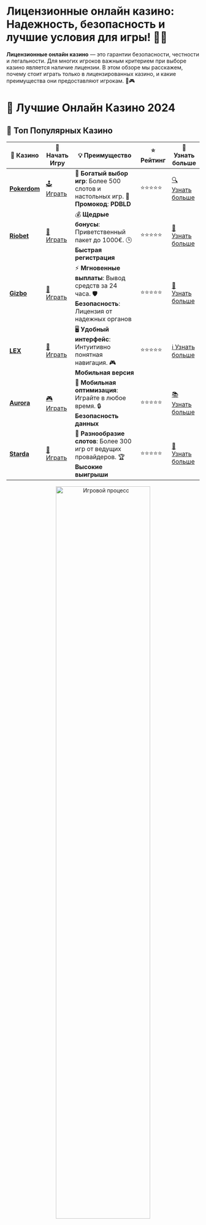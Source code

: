 # **Лицензионные онлайн казино**: Надежность, безопасность и лучшие условия для игры! 🎰💎

**Лицензионные онлайн казино** — это гарантии безопасности, честности и легальности. Для многих игроков важным критерием при выборе казино является наличие лицензии. В этом обзоре мы расскажем, почему стоит играть только в лицензированных казино, и какие преимущества они предоставляют игрокам. 🔐🎮

# 🎰 Лучшие Онлайн Казино 2024

## 🌟 Топ Популярных Казино

| 🎲 **Казино** | 🔗 **Начать Игру** | 💡 **Преимущество** | ⭐ **Рейтинг** | 🔗 **Узнать больше** |
|--------------|---------------------|---------------------|----------------|----------------------|
| [**Pokerdom**](https://brandplay.link/4k77v2yx) | [🕹️ Играть](https://brandplay.link/4k77v2yx) | 🎉 **Богатый выбор игр**: Более 500 слотов и настольных игр. 🎁 **Промокод**: **PDBLD** | ⭐⭐⭐⭐⭐ | [🔍 Узнать больше](https://brandplay.link/4k77v2yx) |
| [**Riobet**](https://brandplay.link/7xBLTPyj) | [🎰 Играть](https://brandplay.link/7xBLTPyj) | 💰 **Щедрые бонусы**: Приветственный пакет до 1000€. 🕒 **Быстрая регистрация** | ⭐⭐⭐⭐⭐ | [📖 Узнать больше](https://brandplay.link/7xBLTPyj) |
| [**Gizbo**](https://brandplay.link/bprXw4YV) | [🎲 Играть](https://brandplay.link/bprXw4YV) | ⚡ **Мгновенные выплаты**: Вывод средств за 24 часа. 🛡️ **Безопасность**: Лицензия от надежных органов | ⭐⭐⭐⭐⭐ | [📝 Узнать больше](https://brandplay.link/bprXw4YV) |
| [**LEX**](https://brandplay.link/zW4hdDFV) | [🤑 Играть](https://brandplay.link/zW4hdDFV) | 🖥️ **Удобный интерфейс**: Интуитивно понятная навигация. 🎮 **Мобильная версия** | ⭐⭐⭐⭐⭐ | [ℹ️ Узнать больше](https://brandplay.link/zW4hdDFV) |
| [**Aurora**](https://10trafic-stat2.com/click/668546556bcc6313411604bd/6766/13032/subaccount) | [🎮 Играть](https://10trafic-stat2.com/click/668546556bcc6313411604bd/6766/13032/subaccount) | 📱 **Мобильная оптимизация**: Играйте в любое время. 🔒 **Безопасность данных** | ⭐⭐⭐⭐⭐ | [📚 Узнать больше](https://10trafic-stat2.com/click/668546556bcc6313411604bd/6766/13032/subaccount) |
| [**Starda**](https://brandplay.link/fB7xwRFL) | [🎯 Играть](https://brandplay.link/fB7xwRFL) | 🎰 **Разнообразие слотов**: Более 300 игр от ведущих провайдеров. 🏆 **Высокие выигрыши** | ⭐⭐⭐⭐⭐ | [🔎 Узнать больше](https://brandplay.link/fB7xwRFL) |

<div align="center">
    <img src="https://i.pinimg.com/originals/87/9e/b9/879eb9354dd0699582408b68f2e253b2.gif" alt="Игровой процесс" width="70%">
</div>

## 💎 Лучшие Бонусы и Акции

| 🎲 **Казино** | 🔗 **Начать Игру** | 💡 **Преимущество** | ⭐ **Рейтинг** | 🔗 **Узнать больше** |
|--------------|---------------------|---------------------|----------------|----------------------|
| [**Kometa**](https://brandplay.link/8ZymQJV8) | [🎰 Играть](https://brandplay.link/8ZymQJV8) | 🎁 **Эксклюзивные бонусы**: Регулярные акции и промо. 🔄 **Программы лояльности** | ⭐⭐⭐⭐☆ | [🔍 Узнать больше](https://brandplay.link/8ZymQJV8) |
| [**R7**](https://brandplay.link/bMd3Yjsw) | [🕹️ Играть](https://brandplay.link/bMd3Yjsw) | 🕒 **Круглосуточная поддержка**: Всегда на связи. 💸 **Высокие лимиты** | ⭐⭐⭐⭐☆ | [📖 Узнать больше](https://brandplay.link/bMd3Yjsw) |
| [**7K**](https://brandplay.link/BvQyFShp) | [🎲 Играть](https://brandplay.link/BvQyFShp) | 🌟 **Эксклюзивные бонусы**: Только для VIP игроков. 🎉 **Сезонные акции** | ⭐⭐⭐⭐☆ | [📝 Узнать больше](https://brandplay.link/BvQyFShp) |
| [**Kent**](https://brandplay.link/Fv2WP3js) | [🤑 Играть](https://brandplay.link/Fv2WP3js) | 📈 **Высокий RTP**: Более 98%. 💼 **Профессиональная поддержка** | ⭐⭐⭐⭐☆ | [ℹ️ Узнать больше](https://brandplay.link/Fv2WP3js) |
| [**1Xslots**](https://brandplay.link/hSB1khtr) | [🎮 Играть](https://brandplay.link/hSB1khtr) | 🎉 **Множество акций**: Еженедельные бонусы и турниры. 🛡️ **Безопасность** | ⭐⭐⭐⭐☆ | [📚 Узнать больше](https://brandplay.link/hSB1khtr) |
| [**Gama**](https://brandplay.link/j6NMKsDz) | [🎯 Играть](https://brandplay.link/j6NMKsDz) | 🔍 **Интуитивный интерфейс**: Легкость использования. 🏅 **Престижные турниры** | ⭐⭐⭐⭐☆ | [🔎 Узнать больше](https://brandplay.link/j6NMKsDz) |

<div align="center">
    <img src="https://i.pinimg.com/originals/87/9e/b9/879eb9354dd0699582408b68f2e253b2.gif" alt="Игровой процесс" width="70%">
</div>

## 🚀 Быстрые Выигрыши и Поддержка

| 🎲 **Казино** | 🔗 **Начать Игру** | 💡 **Преимущество** | ⭐ **Рейтинг** | 🔗 **Узнать больше** |
|--------------|---------------------|---------------------|----------------|----------------------|
| [**Onion**](https://brandplay.link/zBGRVpQ9) | [🎰 Играть](https://brandplay.link/zBGRVpQ9) | 🤑 **Низкие ставки**: Идеально для начинающих. 🔄 **Быстрые выводы** | ⭐⭐⭐⭐☆ | [🔍 Узнать больше](https://brandplay.link/zBGRVpQ9) |
| [**Чемпион**](https://temon-gter.cfd/go/lRq?p80412p304504pcc44t17455) | [🕹️ Играть](https://temon-gter.cfd/go/lRq?p80412p304504pcc44t17455) | 🏅 **Лояльная программа**: Награды за активность. 🎁 **Ежемесячные бонусы** | ⭐⭐⭐⭐☆ | [📖 Узнать больше](https://temon-gter.cfd/go/lRq?p80412p304504pcc44t17455) |
| [**Vavada**](https://vavadapartner.pro/?promo=ea5c9275-6854-4505-94fc-95ab18221945-linkb2) | [🎲 Играть](https://vavadapartner.pro/?promo=ea5c9275-6854-4505-94fc-95ab18221945-linkb2) | 🚀 **Быстрая регистрация**: Начните играть мгновенно. 🔐 **Безопасные транзакции** | ⭐⭐⭐⭐☆ | [📝 Узнать больше](https://vavadapartner.pro/?promo=ea5c9275-6854-4505-94fc-95ab18221945-linkb2) |
| [**Friends**](https://gofriends.kim/linkb2) | [🤑 Играть](https://gofriends.kim/linkb2) | 🤝 **Социальные игры**: Играйте с друзьями. 🌐 **Мультиплатформенность** | ⭐⭐⭐⭐☆ | [ℹ️ Узнать больше](https://gofriends.kim/linkb2) |
| [**1WIN**](https://brandplay.link/smXVpBbG) | [🎮 Играть](https://brandplay.link/smXVpBbG) | 🏆 **Спортивные ставки**: Широкий выбор видов спорта. 💵 **Высокие коэффициенты** | ⭐⭐⭐⭐☆ | [📚 Узнать больше](https://brandplay.link/smXVpBbG) |
| [**Drip**](https://drp-ircp01.com/c07e6a3db) | [🎯 Играть](https://drp-ircp01.com/c07e6a3db) | 🌐 **Инновационные игры**: Новейшие игровые технологии. 🛡️ **Высокая безопасность** | ⭐⭐⭐⭐☆ | [🔎 Узнать больше](https://drp-ircp01.com/c07e6a3db) |
| [**JoyCasino**](https://rpc30.call2me.pro/?/ru/registration?apkpop=0&partner=p24970p3291217pc98f) | [🎰 Играть](https://rpc30.call2me.pro/?/ru/registration?apkpop=0&partner=p24970p3291217pc98f) | 🎁 **Приятные бонусы**: Ежедневные акции и подарки. 🕹️ **Разнообразие игр** | ⭐⭐⭐⭐☆ | [🔍 Узнать больше](https://rpc30.call2me.pro/?/ru/registration?apkpop=0&partner=p24970p3291217pc98f) |

<div align="center">
    <img src="https://i.pinimg.com/originals/87/9e/b9/879eb9354dd0699582408b68f2e253b2.gif" alt="Игровой процесс" width="70%">
</div>
---

✨ **Выбирайте лучшее казино для себя и наслаждайтесь игрой! Удачи!** ✨
![Лицензионные онлайн казино](https://i.pinimg.com/originals/a9/29/6e/a9296ea1cf6a7c20a985e593451f0323.png)

### Почему стоит выбирать **лицензионные онлайн казино**? 🌟

С каждым днем в интернете появляется все больше онлайн казино, но не все из них могут похвастаться надежностью и честностью. Игра в **лицензионных онлайн казино** предоставляет несколько важных преимуществ, которые обеспечат вам безопасный и приятный опыт.

1. **Защита игроков и их данных** 🔒  
   Лицензированные казино обязаны соблюдать строгие стандарты безопасности, которые защищают данные игроков и обеспечивают конфиденциальность всех транзакций. Это значит, что ваши личные и финансовые данные будут надежно защищены от несанкционированного доступа.

2. **Честность и прозрачность игры** 🎲  
   Лицензионные казино используют сертифицированные генераторы случайных чисел (RNG), что обеспечивает честность игры. Результаты всех игр в таких казино не могут быть подделаны, а их математические алгоритмы проверяются независимыми аудиторами.

3. **Безопасные финансовые операции** 💳  
   Лицензированные онлайн казино предлагают множество безопасных методов для пополнения счета и вывода выигрышей. Все транзакции проходят через защищенные каналы, что минимизирует риски финансовых потерь.

4. **Ответственная игра и защита от зависимости** 🧠  
   Лицензионные казино обязаны внедрять меры по защите игроков от игровой зависимости. Это могут быть ограничения по ставкам, самоисключение, а также другие инструменты, которые помогают игрокам контролировать свои финансовые и эмоциональные риски.

### Как выбрать **лицензионное онлайн казино**? 🔍

Выбор казино с лицензией может быть непростой задачей, особенно если вы хотите найти надежное и безопасное место для игры. Вот несколько советов, которые помогут вам сделать правильный выбор:

1. **Проверьте наличие лицензии** 📝  
   Лицензированные онлайн казино обязаны предоставлять информацию о своей лицензии. Обычно эта информация размещена внизу сайта. Вы можете проверить действительность лицензии на официальном сайте регулирующего органа.

2. **Изучите отзывы и рейтинги** ⭐  
   Ознакомьтесь с отзывами других игроков. Лицензированные казино обычно имеют хорошую репутацию среди пользователей. Изучите рейтинги и опыт других игроков, чтобы быть уверенным в честности и надежности платформы.

3. **Проверьте условия бонусов и выплат** 💸  
   Лицензионные казино предлагают прозрачные условия для бонусов, а также четкие правила выплат. Убедитесь, что вам понятно, как можно получить бонусы и какие требования нужно выполнить для их отыгрыша.

4. **Обратите внимание на поддержку клиентов** 📞  
   Хорошие лицензионные онлайн казино всегда обеспечивают поддержку клиентов через чат, электронную почту или телефон. Профессиональная и быстрая помощь в решении вопросов — важный критерий для выбора надежного казино.

### Преимущества игры в **лицензионных онлайн казино** 🌐

- **Безопасность и защита**: Лицензированные казино гарантируют, что ваши данные и деньги будут защищены.
- **Честная игра**: В таких казино игры проводятся по честным алгоритмам с использованием сертифицированных генераторов случайных чисел.
- **Ответственная игра**: Лицензиаты обязаны внедрять меры для предотвращения игровой зависимости.
- **Высокий RTP и бонусы**: Лицензионные казино предлагают игрокам высокие ставки возврата (RTP) и выгодные бонусные программы.

### Заключение: Почему стоит выбирать **лицензионные онлайн казино**? 🏆

**Лицензионные онлайн казино** — это лучшее решение для тех, кто хочет наслаждаться безопасной, честной и увлекательной игрой. Выбирая казино с лицензией, вы гарантированно получаете качественные условия для игры, защиту ваших данных и возможность выигрывать без риска. 🏅

Не забывайте проверять наличие лицензии, читать отзывы и внимательно изучать условия, чтобы выбрать лучшее место для азартных игр. Играть в **лицензионных онлайн казино** — значит делать правильный выбор для своего игрового опыта! 🎰💰
